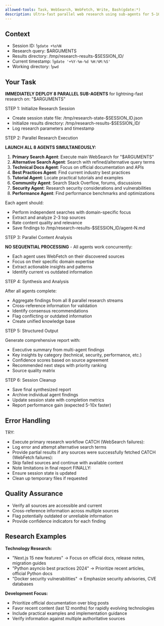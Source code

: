 ```yaml
---
allowed-tools: Task, WebSearch, WebFetch, Write, Bash(gdate:*)
description: Ultra-fast parallel web research using sub-agents for 5-10x speedup
---
```


## Context

- Session ID: !`gdate +%s%N`
- Research query: $ARGUMENTS
- Results directory: /tmp/research-results-$SESSION_ID/
- Current timestamp: !`gdate '+%Y-%m-%d %H:%M:%S'`
- Working directory: !`pwd`

## Your Task

**IMMEDIATELY DEPLOY 8 PARALLEL SUB-AGENTS** for lightning-fast research on: "$ARGUMENTS"

STEP 1: Initialize Research Session

- Create session state file: /tmp/research-state-$SESSION_ID.json
- Initialize results directory: /tmp/research-results-$SESSION_ID/
- Log research parameters and timestamp

STEP 2: Parallel Research Execution

**LAUNCH ALL 8 AGENTS SIMULTANEOUSLY:**

1. **Primary Search Agent**: Execute main WebSearch for "$ARGUMENTS"
2. **Alternative Search Agent**: Search with refined/alternative query terms
3. **Technical Docs Agent**: Focus on official documentation and APIs
4. **Best Practices Agent**: Find current industry best practices
5. **Tutorial Agent**: Locate practical tutorials and examples
6. **Community Agent**: Search Stack Overflow, forums, discussions
7. **Security Agent**: Research security considerations and vulnerabilities
8. **Performance Agent**: Find performance benchmarks and optimizations

Each agent should:

- Perform independent searches with domain-specific focus
- Extract and analyze 2-3 top sources
- Rate content quality and relevance
- Save findings to /tmp/research-results-$SESSION_ID/agent-N.md

STEP 3: Parallel Content Analysis

**NO SEQUENTIAL PROCESSING** - All agents work concurrently:

- Each agent uses WebFetch on their discovered sources
- Focus on their specific domain expertise
- Extract actionable insights and patterns
- Identify current vs outdated information

STEP 4: Synthesis and Analysis

After all agents complete:

- Aggregate findings from all 8 parallel research streams
- Cross-reference information for validation
- Identify consensus recommendations
- Flag conflicting or outdated information
- Create unified knowledge base

STEP 5: Structured Output

Generate comprehensive report with:

- Executive summary from multi-agent findings
- Key insights by category (technical, security, performance, etc.)
- Confidence scores based on source agreement
- Recommended next steps with priority ranking
- Source quality matrix

STEP 6: Session Cleanup

- Save final synthesized report
- Archive individual agent findings
- Update session state with completion metrics
- Report performance gain (expected 5-10x faster)

## Error Handling

TRY:

- Execute primary research workflow
  CATCH (WebSearch failures):
- Log error and attempt alternative search terms
- Provide partial results if any sources were successfully fetched
  CATCH (WebFetch failures):
- Skip failed sources and continue with available content
- Note limitations in final report
  FINALLY:
- Ensure session state is updated
- Clean up temporary files if requested

## Quality Assurance

- Verify all sources are accessible and current
- Cross-reference information across multiple sources
- Flag potentially outdated or unreliable information
- Provide confidence indicators for each finding

## Research Examples

**Technology Research:**

- "Next.js 15 new features" → Focus on official docs, release notes, migration guides
- "Python asyncio best practices 2024" → Prioritize recent articles, official Python docs
- "Docker security vulnerabilities" → Emphasize security advisories, CVE databases

**Development Focus:**

- Prioritize official documentation over blog posts
- Favor recent content (last 12 months) for rapidly evolving technologies
- Include practical examples and implementation guidance
- Verify information against multiple authoritative sources
